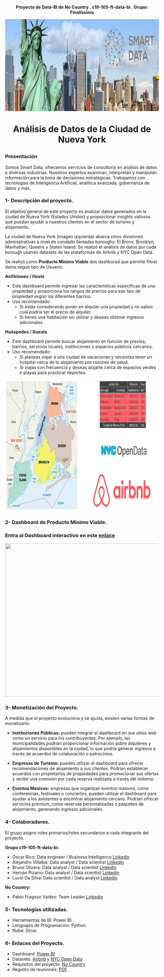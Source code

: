 **<p align="center">Proyecto de Data-BI de No Country . c19-105-ft-data-bi . Grupo: Finalíssima</p>**

<img src="Photo\nueva_york.jpg" width="1010" height="300">

#  **<p align="center">Análisis de Datos de la Ciudad de Nueva York</p>**

### Presentación
Somos Smart Data, ofrecemos servicios de consultoría en análisis de datos a diversas industrias. Nuestros expertos examinan, interpretan y manipulan información para la toma de decisiones estratégicas. Trabajamos con tecnologías de Inteligencia Artificial, analítica avanzada, gobernanza de datos y más.

### **1- Descripción del proyecto.**

El objetivo general de este proyecto es analizar datos generados en la ciudad de Nueva York (Estados Unidos) y  proporcionar insights valiosos que puedan ayudar a nuestros clientes en el sector de turismo y alojamiento.

La ciudad de Nueva York (imagen izquierda) abarca cinco divisiones administrativas a nivel de condado llamadas boroughs: El Bronx, Brooklyn, Manhattan, Queens y Staten Island. Se realizó el análisis de datos por cada borough usando datasets de las plataformas de Airbnb y NYC Open Data.

Se realizó como **Producto Minimo Viable** dos dashborad que permite filtrar datos según tipo de Usuario:

**Anfitriones / Hosts**
- Este dashboard permite ingresar las características específicas de una propiedad y proporciona los rangos de precios para ese tipo de propiedad según los diferentes barrios.
- Uso recomendado:
    - Si estás considerando poner en alquiler una propiedad y no sabes cuál podría ser el precio de alquiler.
    - Si tienes una habitación sin utilizar y deseas obtener ingresos adicionales.

**Huéspedes / Guests**
- Este dashboard permite buscar alojamiento en función de precios, barrios, servicios locales, instituciones y espacios públicos cercanos.
- Uso recomendado:
    - Si planeas viajar a una ciudad de vacaciones y necesitas tener un hospital cerca de tu alojamiento por razones de salud.
    - Si viajas con frecuencia y deseas alojarte cerca de espacios verdes o playas para practicar deportes.

<img src="Photo\mapsNY.jpg" width="1010" height="430">

### **2- Dashboard de Producto Mínimo Viable.**
### Entra al Dashboard interactivo en este [enlace](https://app.powerbi.com/view?r=eyJrIjoiNGFiOGMyNTUtZmQ5Ni00MjU5LWE0YmQtZDJmYmEyM2JhOTdlIiwidCI6ImE1MTQ1M2U2LTc1YjItNDE2Ni05MDFlLTI5ZTA4NWQxOWZmYSIsImMiOjR9&pageName=8353ad279c202ca73b3e)
<img src="Photo\smart_data_ultimo.gif" width="1010" height="500">

### **3- Monetización del Proyecto.**
A medida que el proyecto evoluciona y se ajusta, existen varias formas de monetizarlo:

- **Instituciones Públicas:** pueden integrar el dashboard en sus sitios web como un servicio para los contribuyentes.
Por ejemplo, las municipalidades podrían proporcionar información sobre alquileres y alojamientos disponibles en la ciudad, lo que podría generar ingresos a través de acuerdos de colaboración o patrocinios.

- **Empresas de Turismo:** pueden utilizar el dashboard para ofrecer recomendaciones de alojamiento a sus clientes. Podrían establecer acuerdos con propietarios de propiedades para promocionar sus ofertas y recibir una comisión por cada reserva realizada a través del sistema.

- **Eventos Masivos:** empresas que organizan eventos masivos, como conferencias, festivales o conciertos, pueden utilizar el dashboard para ayudar a los asistentes a encontrar alojamiento cercano. Podrían ofrecer servicios premium, como reservas personalizadas o paquetes de alojamiento, generando ingresos adicionales.


### **4- Colaboradores.**
El grupo asigno roles primarios/roles secundarios a cada integrante del proyecto.

**Grupo c19-105-ft-data-bi:**
  - Oscar Rico:  Data engineer / Business Intelligence [Linkedin](https://www.linkedin.com/in/orr21/)
  - Alejandro Villalba: Data analyst / Data scientist [Linkedin](https://www.linkedin.com/in/alevillalba/) 
  - Bruno Olivera: Data analyst / Data scientist [Linkedin](https://www.linkedin.com/in/bruno-olivera-6837a5196/)
  - Hernán Pizarro: Data analyst / Data scientist [Linkedin](https://www.linkedin.com/in/hern%C3%A1n-pizarro-683679268/)
  - Lucel Da Silva: Data scientist / Data analyst [Linkedin](https://www.linkedin.com/in/luceldasilva/) 

**No Country:**
 - Pablo Fragoso Valdez: Team Leader [Linkedin](https://linkedin.com/in/fragoso-valdez-pablo)


### **5- Tecnologías utilizadas.**
- Herramientas de BI: Power BI.
- Lenguajes de Programación: Python.
- Nube: Drive.


### **6- Enlaces del Proyecto.**
- Dashboard: [Power BI](https://app.powerbi.com/view?r=eyJrIjoiNGFiOGMyNTUtZmQ5Ni00MjU5LWE0YmQtZDJmYmEyM2JhOTdlIiwidCI6ImE1MTQ1M2U2LTc1YjItNDE2Ni05MDFlLTI5ZTA4NWQxOWZmYSIsImMiOjR9&pageName=8353ad279c202ca73b3e)
- Datasets: [Airbnb](https://insideairbnb.com/) y [NYC Open Data](https://data.cityofnewyork.us/browse?q=&sortBy=newest&utf8=%E2%9C%93)
- Requisitos del proyecto: [No Country](https://drive.google.com/drive/folders/1kH9YZNrl84T8EldJYO_1q81jJXVeh6aq)
- Registro de reuniones: [PDF](https://github.com/No-Country-simulation/c19-105-ft-data-bi/blob/main/Actividades%20semanales.pdf)
